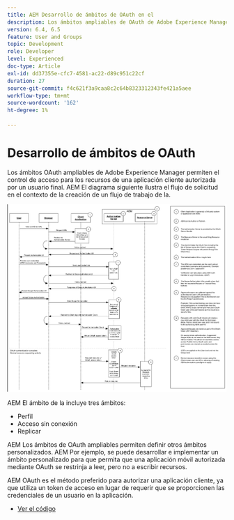 ```yaml
---
title: AEM Desarrollo de ámbitos de OAuth en el
description: Los ámbitos ampliables de OAuth de Adobe Experience Manager permiten el control de acceso para los recursos de una aplicación cliente autorizada por un usuario final. AEM El diagrama siguiente ilustra el flujo de solicitud en el contexto de la creación de un flujo de trabajo de la.
version: 6.4, 6.5
feature: User and Groups
topic: Development
role: Developer
level: Experienced
doc-type: Article
exl-id: dd37355e-cfc7-4581-ac22-d89c951c22cf
duration: 27
source-git-commit: f4c621f3a9caa8c2c64b8323312343fe421a5aee
workflow-type: tm+mt
source-wordcount: '162'
ht-degree: 1%

---
```


# Desarrollo de ámbitos de OAuth

Los ámbitos OAuth ampliables de Adobe Experience Manager permiten el control de acceso para los recursos de una aplicación cliente autorizada por un usuario final. AEM El diagrama siguiente ilustra el flujo de solicitud en el contexto de la creación de un flujo de trabajo de la.

![Flujo de ámbitos de OAuth](./assets/oauth-code-sample-develop/oauth-scopes-flow.png)

AEM El ámbito de la incluye tres ámbitos:

* Perfil
* Acceso sin conexión
* Replicar

AEM Los ámbitos de OAuth ampliables permiten definir otros ámbitos personalizados. AEM Por ejemplo, se puede desarrollar e implementar un ámbito personalizado para que permita que una aplicación móvil autorizada mediante OAuth se restrinja a leer, pero no a escribir recursos.

AEM OAuth es el método preferido para autorizar una aplicación cliente, ya que utiliza un token de acceso en lugar de requerir que se proporcionen las credenciales de un usuario en la aplicación.

* [Ver el código](https://github.com/Adobe-Consulting-Services/acs-aem-samples/blob/legacy/bundle/src/main/java/com/adobe/acs/samples/authentication/oauth/impl/SampleScopeWithPrivileges.java)
